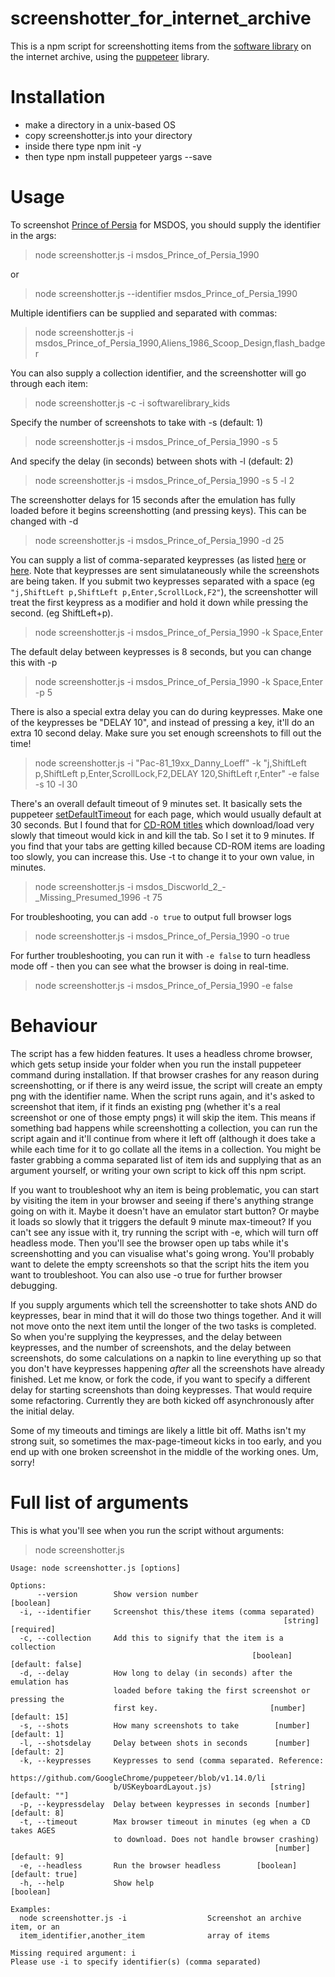 # screenshotter_for_internet_archive

This is a npm script for screenshotting items from the [software library](https://archive.org/details/softwarelibrary) on the internet archive, using the [puppeteer](https://pptr.dev/) library.

# Installation

* make a directory in a unix-based OS
* copy screenshotter.js into your directory
* inside there type npm init -y
* then type npm install puppeteer yargs --save

# Usage

To screenshot [Prince of Persia](https://archive.org/details/msdos_Prince_of_Persia_1990) for MSDOS, you should supply the identifier in the args:

> node screenshotter.js -i msdos_Prince_of_Persia_1990

or

> node screenshotter.js --identifier msdos_Prince_of_Persia_1990

Multiple identifiers can be supplied and separated with commas:

> node screenshotter.js -i msdos_Prince_of_Persia_1990,Aliens_1986_Scoop_Design,flash_badger

You can also supply a collection identifier, and the screenshotter will go through each item:

> node screenshotter.js -c -i softwarelibrary_kids

Specify the number of screenshots to take with -s (default: 1)

> node screenshotter.js -i msdos_Prince_of_Persia_1990 -s 5

And specify the delay (in seconds) between shots with -l (default: 2)

> node screenshotter.js -i msdos_Prince_of_Persia_1990 -s 5 -l 2

The screenshotter delays for 15 seconds after the emulation has fully loaded before it begins screenshotting (and pressing keys). This can be changed with -d

> node screenshotter.js -i msdos_Prince_of_Persia_1990 -d 25

You can supply a list of comma-separated keypresses (as listed [here](https://github.com/puppeteer/puppeteer/blob/v1.14.0/lib/USKeyboardLayout.js) or [here](https://github.com/puppeteer/puppeteer/blob/v5.5.0/src/common/USKeyboardLayout.ts). Note that keypresses are sent simulataneously while the screenshots are being taken. If you submit two keypresses separated with a space (eg `"j,ShiftLeft p,ShiftLeft p,Enter,ScrollLock,F2"`), the screenshotter will treat the first keypress as a modifier and hold it down while pressing the second. (eg ShiftLeft+p).

> node screenshotter.js -i msdos_Prince_of_Persia_1990 -k Space,Enter

The default delay between keypresses is 8 seconds, but you can change this with -p

> node screenshotter.js -i msdos_Prince_of_Persia_1990 -k Space,Enter -p 5

There is also a special extra delay you can do during keypresses. Make one of the keypresses be "DELAY 10", and instead of pressing a key, it'll do an extra 10 second delay. Make sure you set enough screenshots to fill out the time!

> node screenshotter.js -i "Pac-81_19xx_Danny_Loeff" -k "j,ShiftLeft p,ShiftLeft p,Enter,ScrollLock,F2,DELAY 120,ShiftLeft r,Enter" -e false -s 10 -l 30

There's an overall default timeout of 9 minutes set. It basically sets the puppeteer [setDefaultTimeout](https://pocketadmin.tech/en/puppeteer-timeout/) for each page, which would usually default at 30 seconds. But I found that for [CD-ROM titles](https://archive.org/details/msdos_Discworld_2_-_Missing_Presumed_1996) which download/load very slowly that timeout would kick in and kill the tab. So I set it to 9 minutes. If you find that your tabs are getting killed because CD-ROM items are loading too slowly, you can increase this. Use -t to change it to your own value, in minutes.

> node screenshotter.js -i msdos_Discworld_2_-_Missing_Presumed_1996 -t 75

For troubleshooting, you can add `-o true` to output full browser logs

> node screenshotter.js -i msdos_Prince_of_Persia_1990 -o true

For further troubleshooting, you can run it with `-e false` to turn headless mode off - then you can see what the browser is doing in real-time.

> node screenshotter.js -i msdos_Prince_of_Persia_1990 -e false

# Behaviour

The script has a few hidden features. It uses a headless chrome browser, which gets setup inside your folder when you run the install puppeteer command during installation. If that browser crashes for any reason during screenshotting, or if there is any weird issue, the script will create an empty png with the identifier name. When the script runs again, and it's asked to screenshot that item, if it finds an existing png (whether it's a real screenshot or one of those empty pngs) it will skip the item. This means if something bad happens while screenshotting a collection, you can run the script again and it'll continue from where it left off (although it does take a while each time for it to go collate all the items in a collection. You might be faster grabbing a comma separated list of item ids and supplying that as an argument yourself, or writing your own script to kick off this npm script.

If you want to troubleshoot why an item is being problematic, you can start by visiting the item in your browser and seeing if there's anything strange going on with it. Maybe it doesn't have an emulator start button? Or maybe it loads so slowly that it triggers the default 9 minute max-timeout? If you can't see any issue with it, try running the script with -e, which will turn off headless mode. Then you'll see the browser open up tabs while it's screenshotting and you can visualise what's going wrong. You'll probably want to delete the empty screenshots so that the script hits the item you want to troubleshoot. You can also use -o true for further browser debugging.

If you supply arguments which tell the screenshotter to take shots AND do keypresses, bear in mind that it will do those two things together. And it will not move onto the next item until the longer of the two tasks is completed. So when you're supplying the keypresses, and the delay between keypresses, and the number of screenshots, and the delay between screenshots, do some calculations on a napkin to line everything up so that you don't have keypresses happening _after_ all the screenshots have already finished. Let me know, or fork the code, if you want to specify a different delay for starting screenshots than doing keypresses. That would require some refactoring. Currently they are both kicked off asynchronously after the initial delay.

Some of my timeouts and timings are likely a little bit off. Maths isn't my strong suit, so sometimes the max-page-timeout kicks in too early, and you end up with one broken screenshot in the middle of the working ones. Um, sorry!

# Full list of arguments

This is what you'll see when you run the script without arguments:

> node screenshotter.js

```
Usage: node screenshotter.js [options]

Options:
      --version        Show version number                             [boolean]
  -i, --identifier     Screenshot this/these items (comma separated)
                                                             [string] [required]
  -c, --collection     Add this to signify that the item is a collection
                                                      [boolean] [default: false]
  -d, --delay          How long to delay (in seconds) after the emulation has
                       loaded before taking the first screenshot or pressing the
                       first key.                         [number] [default: 15]
  -s, --shots          How many screenshots to take        [number] [default: 1]
  -l, --shotsdelay     Delay between shots in seconds      [number] [default: 2]
  -k, --keypresses     Keypresses to send (comma separated. Reference:
                       https://github.com/GoogleChrome/puppeteer/blob/v1.14.0/li
                       b/USKeyboardLayout.js)             [string] [default: ""]
  -p, --keypressdelay  Delay between keypresses in seconds [number] [default: 8]
  -t, --timeout        Max browser timeout in minutes (eg when a CD takes AGES
                       to download. Does not handle browser crashing)
                                                           [number] [default: 9]
  -e, --headless       Run the browser headless        [boolean] [default: true]
  -h, --help           Show help                                       [boolean]

Examples:
  node screenshotter.js -i                  Screenshot an archive item, or an
  item_identifier,another_item              array of items

Missing required argument: i
Please use -i to specify identifier(s) (comma separated)

```
